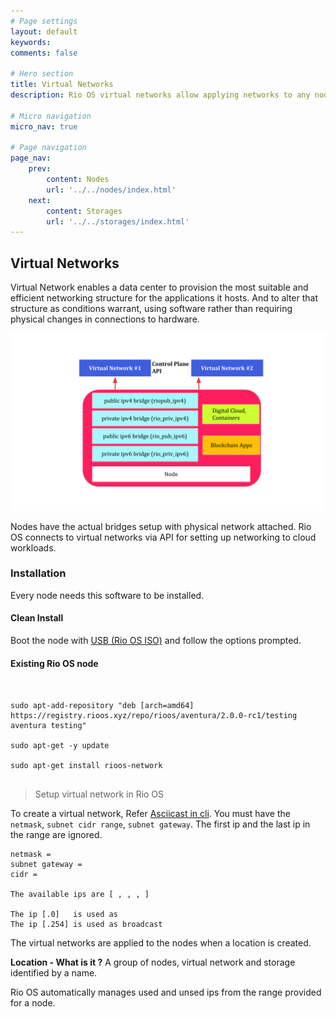 ```yaml
---
# Page settings
layout: default
keywords:
comments: false

# Hero section
title: Virtual Networks
description: Rio OS virtual networks allow applying networks to any node. Read to setup a virtual network.

# Micro navigation
micro_nav: true

# Page navigation
page_nav:
    prev:
        content: Nodes
        url: '../../nodes/index.html'
    next:
        content: Storages
        url: '../../storages/index.html'
---
```


## Virtual Networks


Virtual Network enables a data center to provision the most suitable and efficient networking structure for the applications it hosts. And to alter that structure as conditions warrant, using software rather than requiring physical changes in connections to hardware.


![Rio/OS Virtual Network](/doks-theme/assets/images/Rio_OS_Virtual_Network.png)

Nodes have the actual bridges setup with physical network attached. Rio OS connects to virtual networks via API for setting up networking to cloud workloads. 

### Installation

Every node needs this software to be installed.

#### Clean Install

Boot the node with [USB (Rio OS ISO)](/install#iso) and follow the options prompted.

####  Existing Rio OS node

```


sudo apt-add-repository "deb [arch=amd64] https://registry.rioos.xyz/repo/rioos/aventura/2.0.0-rc1/testing  aventura testing"

sudo apt-get -y update

sudo apt-get install rioos-network


```


> Setup virtual network in Rio OS

To create a virtual network, Refer [Asciicast in cli](/cli). You must have the `netmask`, `subnet cidr range`, `subnet gateway`. The first ip and the last ip in the range are ignored. 

```
netmask =
subnet gateway = 
cidr = 

The available ips are [ , , , ]

The ip [.0]   is used as 
The ip [.254] is used as broadcast
```


The virtual networks are applied to the nodes when a location is created.

<div class="callout callout--info">
    <p><strong>Location - What is it ?</strong> A group of nodes, virtual network and storage identified by a name.</p>    
</div>

Rio OS automatically manages used and unsed ips from the range provided for a node.


